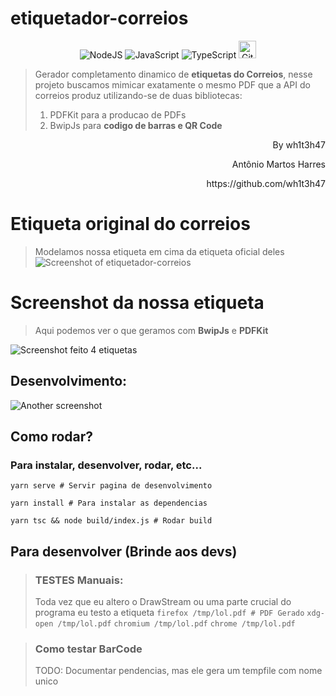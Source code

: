 # etiquetador-correios

<div align="center">
  <img alt="NodeJS" src="https://img.shields.io/badge/node.js-%2343853D.svg?style=for-the-badge&logo=node-dot-js&logoColor=white"/>
  <img alt="JavaScript" src="https://img.shields.io/badge/javascript-%23323330.svg?style=for-the-badge&logo=javascript&logoColor=%23F7DF1E"/>
  <img alt="TypeScript" src="https://img.shields.io/badge/typescript-%23007ACC.svg?style=for-the-badge&logo=typescript&logoColor=white"/>
  <img alt="Github dependabot" src="https://camo.githubusercontent.com/082dac1bf6c231aa5a3836d300de8b46ee8c6b0ac9465cfc6aed17b6a0cc5662/68747470733a2f2f73332e65752d776573742d322e616d617a6f6e6177732e636f6d2f646570656e6461626f742d696d616765732f6c6f676f2d776974682d6e616d652d686f72697a6f6e74616c2e7376673f7635" height="28" />
</div>

> Gerador completamento dinamico de **etiquetas do Correios**, nesse projeto buscamos mimicar exatamente o mesmo PDF que a API do correios produz utilizando-se de duas bibliotecas:
> 1. PDFKit para a producao de PDFs
> 2. BwipJs para **codigo de barras e QR Code**
> 
<p textalign="right" align="right"> By wh1t3h47 </p>
<p textalign="right" align="right"> Antônio Martos Harres </p>
<p textalign="right" align="right"> https://github.com/wh1t3h47 </p>

# Etiqueta original do correios
> Modelamos nossa etiqueta em cima da etiqueta oficial deles
![Screenshot of etiquetador-correios](https://beeimg.com/images/i48543337921.png)
# Screenshot da nossa etiqueta
> Aqui podemos ver o que geramos com **BwipJs** e **PDFKit**

![Screenshot feito 4 etiquetas](https://i.ibb.co/qYVLmjS/Target.png)
## Desenvolvimento:
![Another screenshot](https://beeimg.com/images/r63492071253.png)

## Como rodar?
### Para instalar, desenvolver, rodar, etc...


`yarn serve # Servir pagina de desenvolvimento`

`yarn install # Para instalar as dependencias`

`yarn tsc && node build/index.js # Rodar build`

## Para desenvolver (Brinde aos devs)
> ### TESTES Manuais:
> Toda vez que eu altero o DrawStream ou uma parte crucial do programa eu testo a etiqueta
`firefox /tmp/lol.pdf # PDF Gerado`
`xdg-open /tmp/lol.pdf`
`chromium /tmp/lol.pdf`
`chrome /tmp/lol.pdf`

> ### Como testar BarCode
> TODO: Documentar pendencias, mas ele gera um tempfile com nome unico
